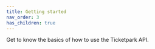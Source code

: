 ```yaml
---
title: Getting started
nav_order: 3
has_children: true
---
```

Get to know the basics of how to use the Ticketpark API.